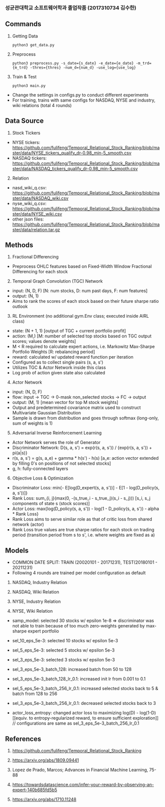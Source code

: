 ### 성균관대학교 소프트웨어학과 졸업작품 (2017310734 김수한)

## Commands

1. Getting Data
    
    `python3 get_data.py`

2. Preprocess

    `python3 preprocess.py -s_date={s_date} -e_date={e_date} -m_trd={m_trd} -thres={thres} -num_d={num_d} -use_log={use_log}`

3. Train & Test

    `python3 main.py`
- Change the settings in configs.py to conduct different experiments
- For training, trains with same configs for NASDAQ, NYSE and industry, wiki relations (total 4 rounds)


## Data Source

1. Stock Tickers
- NYSE tickers: https://github.com/fulifeng/Temporal_Relational_Stock_Ranking/blob/master/data/NYSE_tickers_qualify_dr-0.98_min-5_smooth.csv
- NASDAQ tickers: https://github.com/fulifeng/Temporal_Relational_Stock_Ranking/blob/master/data/NASDAQ_tickers_qualify_dr-0.98_min-5_smooth.csv

2. Relation
- nasd_wiki_q.csv: https://github.com/fulifeng/Temporal_Relational_Stock_Ranking/blob/master/data/NASDAQ_wiki.csv
- nyse_wiki_q.csv: https://github.com/fulifeng/Temporal_Relational_Stock_Ranking/blob/master/data/NYSE_wiki.csv
- other json files: https://github.com/fulifeng/Temporal_Relational_Stock_Ranking/blob/master/data/relation.tar.gz


## Methods

1. Fractional Differencing
- Preprocess OHLC features based on Fixed-Width Window Fractional Differencing for each stock

2. Temporal Graph Convolution (TGC) Network 
- input: (N, D, F) [N: num stocks, D: num past days, F: num features]
- output: (N, 1)
- Aims to rank the scores of each stock based on their future sharpe ratio outlook

3. RL Environment (no additional gym.Env class; executed inside AIRL class)
- state: (N + 1, 1) [output of TGC + current portfolio profit]
- action: (M,) [M: number of selected top stocks based on TGC output scores; values denote weights]
- M < R required to calculate expert actions, i.e. Markowitz Max-Sharpe Portfolio Weights [R: rebalancing period]
- reward: calculated w/ updated reward function per iteration
- Configured as to collect single pairs (s, a, s')
- Utilizes TGC & Actor Network inside this class
- Log prob of action given state also calculated

4. Actor Network
- input: (N, D, F)
- flow: input -> TGC -> 0-mask non_selected stocks -> FC -> output
- output: (M, 1) [mean vector for top M stock weights]
- Output and predetermined covariance matrix used to construct Multivariate Gaussian Distribution
- Sample is drawn from distribution and goes through softmax (long-only, sum of weights is 1)

5. Adversarial Inverse Reinforcement Learning
- Actor Network serves the role of Generator
- Discriminator Network: D(s, a, s') = exp(r(s, a, s')) / {exp(r(s, a, s')) + pi(a|s)}
- r(s, a, s') = g(s, a_e) + gamma * h(s') - h(s) [a_e: action vector extended by filling 0's on positions of not selected stocks]
- g, h: fully-connected layers

6. Objective Loss & Optimization
- Discriminator Loss: min{- E[log(D_expert(s, a, s'))] - E[1 - log(D_policy(s, a, s'))]}
- Rank Loss: sum_{i, j}(max(0, -(s_true_i - s_true_j)(s_i - s_j))) [s_i, s_j components of state s (stock scores)]
- Actor Loss: max{log(D_policy(s, a, s')) - log(1 - D_policy(s, a, s')) - alpha * Rank Loss}
- Rank Loss aims to serve similar role as that of critic loss from shared network (actor)
- Rank Loss true values are true sharpe ratios for each stock on trading period (transition period from s to s', i.e. where weights are fixed as a)


## Models

- COMMON DATE SPLIT: TRAIN (20020101 - 20171231), TEST(20180101 - 20211231)
- Following 4 rounds are trained per model configuration as default

1. NASDAQ, Industry Relation

2. NASDAQ, Wiki Relation

3. NYSE, Industry Relation

4. NYSE, Wiki Relation

- samp_model: selected 30 stocks w/ epsilon 1e-8 
=> discriminator was not able to train because of too 
much zero-weights generated by max-sharpe expert portfolio

- sel_10_eps_5e-3: selected 10 stocks w/ epsilon 5e-3

- sel_5_eps_5e-3: selected 5 stocks w/ epsilon 5e-3

- sel_3_eps_5e-3: selected 3 stocks w/ epsilon 5e-3

- sel_3_eps_5e-3_batch_128: increased batch from 50 to 128

- sel_3_eps_5e-3_batch_128_lr_0.1: increased init lr from 0.001 to 0.1

- sel_5_eps_5e-3_batch_256_lr_0.1: increased selected stocks back to 5 & batch from 128 to 256

- sel_3_eps_5e-3_batch_256_lr_0.1: decreased selected stocks back to 3

- actor_loss_entropy: changed actor loss to maximizing log(D) - log(1-D) [[equiv. to entropy-regularized reward, to ensure sufficient exploration]] // configurations are same as sel_3_eps_5e-3_batch_256_lr_0.1


## References

1. https://github.com/fulifeng/Temporal_Relational_Stock_Ranking

2. https://arxiv.org/abs/1809.09441

3. Lopez de Prado, Marcos; Advances in Financial Machine Learning, 75-88

4. https://towardsdatascience.com/infer-your-reward-by-observing-an-expert-140b685fd5b5

5. https://arxiv.org/abs/1710.11248
